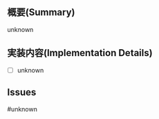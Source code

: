 ## 概要(Summary)
<!-- このプルリクエストで実装した内容を端的に記述 -->
<!-- A brief description of what was implemented in this pull request -->
unknown

## 実装内容(Implementation Details)
<!-- 実装した内容をチェックボックス形式で記述 -->
<!-- Description of implemented contents in check box format -->
- [ ] unknown

## Issues
<!-- このプルリクエストに関連するIssue番号(#XX) -->
<!-- Issue number(#XX) associated with this pull request -->
#unknown